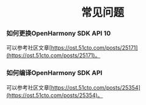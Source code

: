 <p align="center">
  <h1 align="center">常见问题</h1>
</p>


### 如何更换OpenHarmony SDK API 10
可以参考社区文章[https://ost.51cto.com/posts/25171](https://ost.51cto.com/posts/25171)。

### 如何编译OpenHarmony SDK API

可以参考社区文章[https://ost.51cto.com/posts/25354](https://ost.51cto.com/posts/25354)。